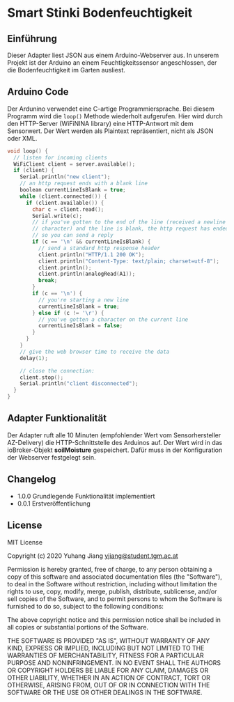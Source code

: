 # Smart Stinki Bodenfeuchtigkeit
## Einführung
Dieser Adapter liest JSON aus einem Arduino-Webserver aus.
In unserem Projekt ist der Arduino an einem Feuchtigkeitssensor
angeschlossen, der die Bodenfeuchtigkeit im Garten ausliest.
## Arduino Code
Der Ardunino verwendet eine C-artige Programmiersprache. Bei diesem
Programm wird die ``loop()`` Methode wiederholt aufgerufen. Hier wird
durch den HTTP-Server (WiFiNINA library) eine HTTP-Antwort mit dem
Sensorwert. Der Wert werden als Plaintext repräsentiert, nicht als
JSON oder XML.
````c
void loop() {
  // listen for incoming clients
  WiFiClient client = server.available();
  if (client) {
    Serial.println("new client");
    // an http request ends with a blank line
    boolean currentLineIsBlank = true;
    while (client.connected()) {
      if (client.available()) {
        char c = client.read();
        Serial.write(c);
        // if you've gotten to the end of the line (received a newline
        // character) and the line is blank, the http request has ended,
        // so you can send a reply
        if (c == '\n' && currentLineIsBlank) {
          // send a standard http response header
          client.println("HTTP/1.1 200 OK");
          client.println("Content-Type: text/plain; charset=utf-8");
          client.println();
          client.println(analogRead(A1));
          break;
        }
        if (c == '\n') {
          // you're starting a new line
          currentLineIsBlank = true;
        } else if (c != '\r') {
          // you've gotten a character on the current line
          currentLineIsBlank = false;
        }
      }
    }
    // give the web browser time to receive the data
    delay(1);

    // close the connection:
    client.stop();
    Serial.println("client disconnected");
  }
}
````
## Adapter Funktionalität
Der Adapter ruft alle 10 Minuten (empfohlender Wert vom 
Sensorhersteller AZ-Delivery) die HTTP-Schnittstelle des Arduinos
auf. Der Wert wird in das ioBroker-Objekt __soilMoisture__ gespeichert.
Dafür muss in der Konfiguration der Webserver festgelegt sein.
## Changelog
* 1.0.0 Grundlegende Funktionalität implementiert
* 0.0.1 Erstveröffentlichung
## License
MIT License

Copyright (c) 2020 Yuhang Jiang <yjiang@student.tgm.ac.at>

Permission is hereby granted, free of charge, to any person obtaining a copy
of this software and associated documentation files (the "Software"), to deal
in the Software without restriction, including without limitation the rights
to use, copy, modify, merge, publish, distribute, sublicense, and/or sell
copies of the Software, and to permit persons to whom the Software is
furnished to do so, subject to the following conditions:

The above copyright notice and this permission notice shall be included in all
copies or substantial portions of the Software.

THE SOFTWARE IS PROVIDED "AS IS", WITHOUT WARRANTY OF ANY KIND, EXPRESS OR
IMPLIED, INCLUDING BUT NOT LIMITED TO THE WARRANTIES OF MERCHANTABILITY,
FITNESS FOR A PARTICULAR PURPOSE AND NONINFRINGEMENT. IN NO EVENT SHALL THE
AUTHORS OR COPYRIGHT HOLDERS BE LIABLE FOR ANY CLAIM, DAMAGES OR OTHER
LIABILITY, WHETHER IN AN ACTION OF CONTRACT, TORT OR OTHERWISE, ARISING FROM,
OUT OF OR IN CONNECTION WITH THE SOFTWARE OR THE USE OR OTHER DEALINGS IN THE
SOFTWARE.

